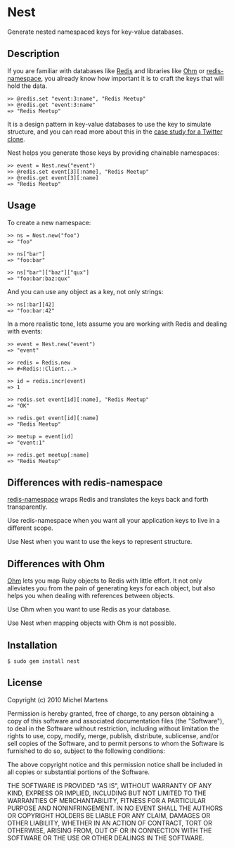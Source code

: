Nest
====

Generate nested namespaced keys for key-value databases.

Description
-----------

If you are familiar with databases like
[Redis](http://code.google.com/p/redis) and libraries like [Ohm](http://ohm.keyvalue.org) or
[redis-namespace](http://github.com/defunkt/redis-namespace), you
already know how important it is to craft the keys that will hold the
data.

    >> @redis.set "event:3:name", "Redis Meetup"
    >> @redis.get "event:3:name"
    => "Redis Meetup"

It is a design pattern in key-value databases to use the key to simulate
structure, and you can read more about this in the [case study for a Twitter clone](http://code.google.com/p/redis/wiki/TwitterAlikeExample).

Nest helps you generate those keys by providing chainable namespaces:

    >> event = Nest.new("event")
    >> @redis.set event[3][:name], "Redis Meetup"
    >> @redis.get event[3][:name]
    => "Redis Meetup"

Usage
-----

To create a new namespace:

    >> ns = Nest.new("foo")
    => "foo"

    >> ns["bar"]
    => "foo:bar"

    >> ns["bar"]["baz"]["qux"]
    => "foo:bar:baz:qux"

And you can use any object as a key, not only strings:

    >> ns[:bar][42]
    => "foo:bar:42"

In a more realistic tone, lets assume you are working with Redis and
dealing with events:

    >> event = Nest.new("event")
    => "event"

    >> redis = Redis.new
    => #<Redis::Client...>

    >> id = redis.incr(event)
    => 1

    >> redis.set event[id][:name], "Redis Meetup"
    => "OK"

    >> redis.get event[id][:name]
    => "Redis Meetup"

    >> meetup = event[id]
    => "event:1"

    >> redis.get meetup[:name]
    => "Redis Meetup"

Differences with redis-namespace
-------------------------------

[redis-namespace](http://github.com/defunkt/redis-namespace) wraps Redis
and translates the keys back and forth transparently.

Use redis-namespace when you want all your application keys to live in a
different scope.

Use Nest when you want to use the keys to represent structure.

Differences with Ohm
-------------------

[Ohm](http://ohm.keyvalue.org) lets you map Ruby objects to Redis with
little effort. It not only alleviates you from the pain of generating
keys for each object, but also helps you when dealing with references
between objects.

Use Ohm when you want to use Redis as your database.

Use Nest when mapping objects with Ohm is not possible.

Installation
------------

    $ sudo gem install nest

License
-------

Copyright (c) 2010 Michel Martens

Permission is hereby granted, free of charge, to any person
obtaining a copy of this software and associated documentation
files (the "Software"), to deal in the Software without
restriction, including without limitation the rights to use,
copy, modify, merge, publish, distribute, sublicense, and/or sell
copies of the Software, and to permit persons to whom the
Software is furnished to do so, subject to the following
conditions:

The above copyright notice and this permission notice shall be
included in all copies or substantial portions of the Software.

THE SOFTWARE IS PROVIDED "AS IS", WITHOUT WARRANTY OF ANY KIND,
EXPRESS OR IMPLIED, INCLUDING BUT NOT LIMITED TO THE WARRANTIES
OF MERCHANTABILITY, FITNESS FOR A PARTICULAR PURPOSE AND
NONINFRINGEMENT. IN NO EVENT SHALL THE AUTHORS OR COPYRIGHT
HOLDERS BE LIABLE FOR ANY CLAIM, DAMAGES OR OTHER LIABILITY,
WHETHER IN AN ACTION OF CONTRACT, TORT OR OTHERWISE, ARISING
FROM, OUT OF OR IN CONNECTION WITH THE SOFTWARE OR THE USE OR
OTHER DEALINGS IN THE SOFTWARE.
